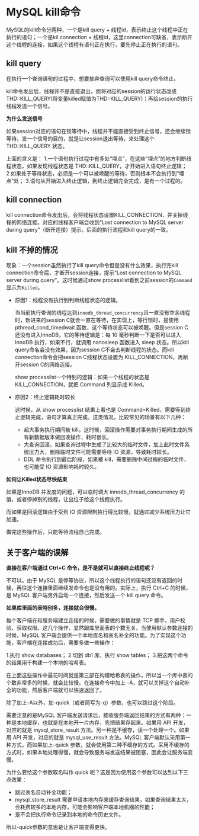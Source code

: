 # MySQL kill命令

MySQL的kill命令分两种，一个是kill query + 线程id，表示终止这个线程中正在执行的语句；一个是kil connection + 线程id，这里connection可缺省，表示断开这个线程的连接，如果这个线程有语句正在执行，要先停止正在执行的语句。

## kill query

在执行一个查询语句的过程中，想要放弃查询可以使用kill query命令终止。

kill命令发出后，线程并不是直接退出，而将对应的session的运行状态改成THD::KILL_QUERY(将变量killed赋值为THD::KILL_QUERY)；再给session的执行线程发送一个信号。

**为什么发送信号**

如果session对应的语句在锁等待中，线程并不能直接受到终止信号，还会继续锁等待，发一个信号的目的，就是让session退出等待，来处理这个THD::KILL_QUERY 状态。

上面的含义是：
1.一个语句执行过程中有多处“埋点”，在这些“埋点”的地方判断线程状态，如果发现线程状态是 THD::KILL_QUERY，才开始进入语句终止逻辑；
2.如果处于等待状态，必须是一个可以被唤醒的等待，否则根本不会执行到“埋点”处；
3.语句从开始进入终止逻辑，到终止逻辑完全完成，是有一个过程的。

## kill connection

kill connection命令发出后，会将线程状态设置KILL_CONNECTION，并关掉线程的网络连接。对应的线程客户端会收到“Lost connection to MySQL server during query”（断开连接）提示。后面的执行流程和kill query的一致。

##  kill 不掉的情况

现象：一个session虽然执行了kill query命令但是没有什么效果，执行完kill connection命令后，才断开session连接，提示“Lost connection to MySQL server during query”。这时候通过show processlist看到之前session的`Command`显示为`Killed`。

* 原因1：线程没有执行到判断线程状态的逻辑。

    当当前执行查询的线程达到`innodb_thread_concurrency`且一直没有空余线程时，新进来的session C就会一直在等待，在实现上，等行锁时，是使用 pthread_cond_timedwait 函数，这个等待状态可以被唤醒。但是session C还没有进入InnoDB，它的等待逻辑是：每 10 毫秒判断一下是否可以进入 InnoDB 执行，如果不行，就调用 nanosleep 函数进入 sleep 状态。所以kill query命名会没有效果，因为session C不会去判断线程的状态。而kill connection命令会把session C线程状态设置为 KILL_CONNECTION，再断开session C的网络连接。

    show processlist一个特别的逻辑：如果一个线程的状态是 KILL_CONNECTION，就把 Command 列显示成 Killed。

* 原因2：终止逻辑耗时较长

    这时候，从 show processlist 结果上看也是 Command=Killed，需要等到终止逻辑完成，语句才算真正完成。这类情况，比较常见的场景有以下几种：
    * 超大事务执行期间被 kill。这时候，回滚操作需要对事务执行期间生成的所有新数据版本做回收操作，耗时很长。
    * 大查询回滚。如果查询过程中生成了比较大的临时文件，加上此时文件系统压力大，删除临时文件可能需要等待 IO 资源，导致耗时较长。
    * DDL 命令执行到最后阶段，如果被 kill，需要删除中间过程的临时文件，也可能受 IO 资源影响耗时较久。

**如何让Killed状态尽快结束**

如果是InnoDB 并发度的问题，可以临时调大 innodb_thread_concurrency 的值，或者停掉别的线程，让出位子给这个线程执行。

而如果是回滚逻辑由于受到 IO 资源限制执行得比较慢，就通过减少系统压力让它加速。

做完这些操作后，只能等待流程自己完成。

## 关于客户端的误解

**直接在客户端通过 Ctrl+C 命令，是不是就可以直接终止线程呢？** 

不可以。由于 MySQL 是停等协议，所以这个线程执行的语句还没有返回的时候，再往这个连接里面继续发命令也是没有用的。实际上，执行 Ctrl+C 的时候，是 MySQL 客户端另外启动一个连接，然后发送一个 kill query 命令。

**如果库里面的表特别多，连接就会很慢。**

每个客户端在和服务端建立连接的时候，需要做的事情就是 TCP 握手、用户校验、获取权限。这几个操作，显然跟库里面表的个数无关。当使用默认参数连接的时候，MySQL 客户端会提供一个本地库名和表名补全的功能。为了实现这个功能，客户端在连接成功后，需要多做一些操作：

1.执行 show databases；
2.切到 db1 库，执行 show tables；
3.把这两个命令的结果用于构建一个本地的哈希表。

在上面这些操作中最花时间就是第三部在构建哈希表的操作，所以当一个库中表的个数非常多的时候，就会比较慢。在连接命令中加上 -A，就可以关掉这个自动补全的功能，然后客户端就可以快速返回了。

除了加上-A以外，加-quick（或者简写为-q）参数，也可以跳过这个阶段。

需要注意的是MySQL 客户端发送请求后，接收服务端返回结果的方式有两种：一种是本地缓存，也就是在本地开一片内存，先把结果存起来。如果用 API 开发，对应的就是 mysql_store_result 方法。另一种是不缓存，读一个处理一个。如果用 API 开发，对应的就是 mysql_use_result 方法。MySQL 客户端默认采用第一种方式，而如果加上–quick 参数，就会使用第二种不缓存的方式。采用不缓存的方式时，如果本地处理得慢，就会导致服务端发送结果被阻塞，因此会让服务端变慢。

为什么要给这个参数取名叫作 quick 呢？这是因为使用这个参数可以达到以下三点效果：
* 跳过表名自动补全功能；
* mysql_store_result 需要申请本地内存来缓存查询结果，如果查询结果太大，会耗费较多的本地内存，可能会影响客户端本地机器的性能；
* 是不会把执行命令记录到本地的命令历史文件。

所以-quick参数的意思是让客户端变得更快。


